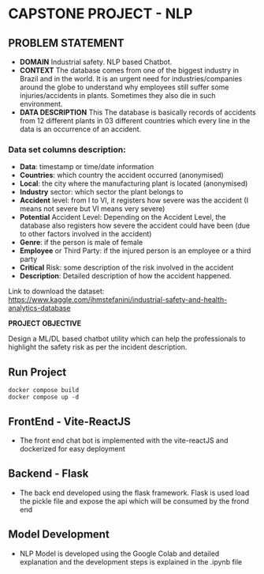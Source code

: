 ﻿# CAPSTONE PROJECT - NLP

## PROBLEM STATEMENT

- **DOMAIN** Industrial safety. NLP based Chatbot.
- **CONTEXT** The database comes from one of the biggest industry in Brazil and in the world. It is an urgent need for industries/companies around the globe to understand why employees still suffer some injuries/accidents in plants. Sometimes they also die in such environment.
- **DATA DESCRIPTION** This  The  database  is  basically  records  of  accidents  from  12  different  plants  in  03  different  countries  which  every  line  in  the  data  is  an occurrence of an accident.

### Data set columns description: 

- **Data**: timestamp or time/date information
- **Countries**: which country the accident occurred (anonymised)
- **Local**: the city where the manufacturing plant is located (anonymised)
- **Industry** sector: which sector the plant belongs to
- **Accident** level: from I to VI, it registers how severe was the accident (I means not severe but VI means very severe)
- **Potential** Accident Level: Depending on the Accident Level, the database also registers how severe the accident could have been (due to other factors involved in the accident)
- **Genre**: if the person is male of female
- **Employee** or Third Party: if the injured person is an employee or a third party
- **Critical** Risk: some description of the risk involved in the accident
- **Description**: Detailed description of how the accident happened.

Link to download the dataset: https://www.kaggle.com/ihmstefanini/industrial-safety-and-health-analytics-database

**PROJECT OBJECTIVE** 

Design  a  ML/DL  based  chatbot  utility  which  can  help  the  professionals  to  highlight  the  safety  risk  as  per  the  incident description.

## Run Project
```
docker compose build 
docker compose up -d
```

## FrontEnd - Vite-ReactJS
- The front end chat bot is implemented with the vite-reactJS and dockerized for easy deployment

## Backend - Flask ##
- The back end developed using the flask framework. Flask is used load the pickle file and expose the api which will be consumed by the frond end

## Model Development
- NLP Model is developed using the Google Colab and detailed explanation and the development steps is explained in the .ipynb file

